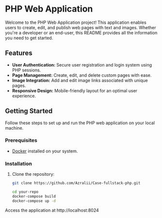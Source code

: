 # PHP Web Application

Welcome to the PHP Web Application project! This application enables users to create, edit, and publish web pages with text and images. Whether you're a developer or an end-user, this README provides all the information you need to get started.

## Features

- **User Authentication:** Secure user registration and login system using PHP sessions.
- **Page Management:** Create, edit, and delete custom pages with ease.
- **Image Integration:** Add and edit image links associated with unique pages.
- **Responsive Design:** Mobile-friendly layout for an optimal user experience.

## Getting Started

Follow these steps to set up and run the PHP web application on your local machine.

### Prerequisites
- [Docker](https://www.docker.com/) installed on your system.

### Installation
1. Clone the repository:
   ```bash
   git clone https://github.com/Azralii/Case-fullstack-php.git

   cd your-repo
   docker-compose build
   docker-compose up -d
Access the application at http://localhost:8024
